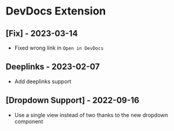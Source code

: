 # DevDocs Extension

## [Fix] - 2023-03-14

- Fixed wrong link in `Open in DevDocs`

## Deeplinks - 2023-02-07

- Add deeplinks support

## [Dropdown Support] - 2022-09-16

- Use a single view instead of two thanks to the new dropdown component
